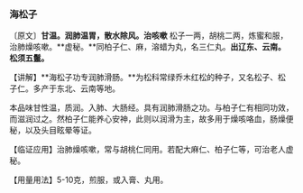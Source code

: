 ### 海松子

〔原文〕**甘温。润肺温胃，散水除风。治咳嗽** 松子一两，胡桃二两，炼蜜和服，治肺燥咳嗽。**虚秘。**同柏子仁、麻，溶蜡为丸，名三仁丸。**出辽东、云南。松须五鬣。**

【讲解】**海松子功专润肺滑肠。**为松科常绿乔木红松的种子，又名松子、松子仁。多产于东北、云南等地。

本品味甘性温，质润。入肺、大肠经。具有润肺滑肠之功。与柏子仁有相同功效，而滋润过之。然柏子仁能养心安神，此则以润滑为主，故多用于燥咳咯血，肠燥便秘，以及头目眩晕等证。

【临证应用】治肺燥咳嗽，常与胡桃仁同用。若配大麻仁、柏子仁等，可治老人虚秘。

【用量用法】5-10克，煎服，或入膏、丸用。
